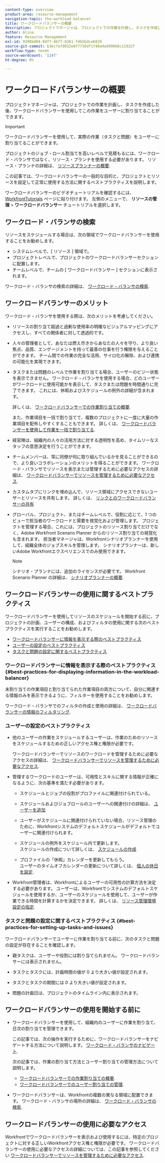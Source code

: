 ```yaml
---
content-type: overview
product-area: resource-management
navigation-topic: the-workload-balancer
title: ワークロードバランサーの概要
description: プロジェクトマネージャは、プロジェクトでの作業を計画し、タスクを作成した後、ワークロードバランサーを使用して、この作業をチーム内のユーザーに割り当てることができます。
author: Alina
feature: Resource Management
exl-id: 9398bd04-9df7-4b77-8361-fdb5bdce6829
source-git-commit: b3ec7af8032e077736df1f48a9a4990b8c11922f
workflow-type: tm+mt
source-wordcount: '1147'
ht-degree: 0%

---
```


# ワークロードバランサーの概要

<!--
<p>(NOTE: this is linked from the UI for the Workload Balancer page. DO NOT CHANGE TITLE OR LINK) </p>
-->

プロジェクトマネージャは、プロジェクトでの作業を計画し、タスクを作成した後、ワークロードバランサーを使用してこの作業をユーザーに割り当てることができます。

>[!IMPORTANT]
>
>ワークロードバランサーを使用して、実際の作業（タスクと問題）をユーザーに割り当てることができます。
>
>プロジェクトのジョブ・ロール割当てを高いレベルで見積もるには、ワークロード・バランサではなく、リソース・プランナを使用する必要があります。 リソース・プランナの詳細は、 [リソースプランナーの概要](../../resource-mgmt/resource-planning/get-started-resource-planner.md).

この記事では、ワークロードバランサーの一般的な目的と、プロジェクトとリソースを設定して正常に使用する方法に関するベストプラクティスを説明します。

ワークロードバランサーのビデオチュートリアルを確認するには、 [WorkfrontTutorials](https://experienceleague.adobe.com/docs/workfront-learn/tutorials-workfront/home.html) ページに貼り付けます。 左側のメニューで、 **リソースの管理** > **ワークロードバランサー** チュートリアルを選択します。

## ワークロード・バランサの検索

<!--
<p>(NOTE: This will be taken out when all we will have is one tool - should be replaced by a blurb that says you can add this tool anywhere, in any custom tab, etc (long term dev promise)) </p>
-->

リソースをスケジュールする場合は、次の領域でワークロードバランサーを使用することをお勧めします。

* システムレベルで、[ リソース ] 領域で。
* プロジェクトレベルで、プロジェクトのワークロードバランサーセクションに配置します。
* チームレベルで、チームの [ ワークロードバランサー ] セクションに表示されます。

ワークロード・バランサの検索の詳細は、 [ワークロード・バランサの検索](../../resource-mgmt/workload-balancer/locate-workload-balancer.md).

## ワークロードバランサーのメリット

ワークロード・バランサを使用する際は、次のメリットを考慮してください。

<!--
<p> Add about the what-if scenarios as a benefit when they become available </p>
-->

* リソースの割り当て超過と過剰な使用率の明確なビジュアルマッピングにアクセスし、すべての関係者に対して透過的です。
* 人々の管理者として、あなたは燃え尽きからあなたの人々を守り、より良い焦点、品質、エンゲージメントを持って最善の仕事を行う権限を与えることができます。 チーム間での作業の完全な活用、サイロ化の解除、および連携の可能化を実現できます。
* タスクまたは問題のレベルで作業を割り当てる場合、ユーザーのビジー状態を表示できません。 ワークロード・バランサを使用する場合、どのユーザーがワークロードに使用可能かを表示して、タスクまたは問題を時間通りに完了できます。 これには、休暇およびスケジュールの例外の詳細が含まれます。

  詳しくは、 [ワークロードバランサーでの作業割り当ての概要](../../resource-mgmt/workload-balancer/assign-work-in-workload-balancer.md).

  また、作業項目を一括で割り当てて、複数のプロジェクトに一度に大量の作業項目を配布しやすくすることもできます。 詳しくは、 [ワークロードバランサーを使用して作業を一括で割り当てる](../../resource-mgmt/workload-balancer/assign-work-in-workload-balancer-in-bulk.md).

* 経営陣は、組織内の人々の活用方法に対する透明性を高め、タイムリーなスタッフの意思決定を行うことができます。
* チームメンバーは、常に同僚が何に取り組んでいるかを見ることができるので、より良いコラボレーションのメリットを得ることができます。 ワークロード・バランサでリソースを表示または管理するために必要なアクセスの詳細は、 [ワークロードバランサーでリソースを管理するために必要なアクセス](../../resource-mgmt/workload-balancer/access-needed-manage-resources-balancer.md).
* カスタムタブにリンクを埋め込んで、リソース領域にアクセスできないユーザーとリソースを共有します。 詳しくは、 [リンクとのワークロードバランサーの共有](../../resource-mgmt/workload-balancer/share-link-for-workload-balancer.md)
* グローバル、プロジェクト、またはチームレベルで、役割に応じて、1 つのビューで担当者のワークロードと需要を視覚化および管理します。 プロジェクトを管理する場合、これには、プロジェクトのリソース割り当てだけでなく、Adobe Workfront Scenario Planner からのリソース割り当ての視覚化も含まれます。 担当者マネージャは、Workfrontシナリオプランナーを使用して、組織全体のジョブスキルを管理します。 シナリオプランナーは、新しいAdobe Workfrontエクスペリエンスでのみ使用できます。

  >[!NOTE]
  >
  >  シナリオ・プランナには、追加のライセンスが必要です。 Workfront Scenario Planner の詳細は、 [シナリオプランナーの概要](../../scenario-planner/scenario-planner-overview.md).


## ワークロードバランサーの使用に関するベストプラクティス

ワークロードバランサーを使用してリソースのスケジュールを開始する前に、プロジェクトの計画、ユーザーの構成、およびフィルタの使用に関する次のベストプラクティスを実行することをお勧めします。

* [ワークロードバランサーに情報を表示する際のベストプラクティス](#best-practices-for-displaying-information-in-the-workload-balancer)
* [ユーザーの設定のベストプラクティス](#best-practices-for-setting-up-users)
* [タスクと問題の設定に関するベストプラクティス](#best-practices-for-setting-up-tasks-and-issues)

### ワークロードバランサーに情報を表示する際のベストプラクティス {#best-practices-for-displaying-information-in-the-workload-balancer}

未割り当ての作業項目と割り当てられた作業項目の両方について、自分に関連する情報のみを表示できるように、フィルターを使用することをお勧めします。

ワークロード・バランサでのフィルタの作成と使用の詳細は、 [ワークロードバランサーの情報のフィルタリング](../../resource-mgmt/workload-balancer/filter-information-workload-balancer.md).

### ユーザーの設定のベストプラクティス

* 他のユーザーの作業をスケジュールするユーザーは、作業のためのリソースをスケジュールするための正しいアクセス権と権限が必要です。

  ワークロードバランサーでリソースのワークロードを管理するために必要なアクセスの詳細は、 [ワークロードバランサーでリソースを管理するために必要なアクセス](../../resource-mgmt/workload-balancer/access-needed-manage-resources-balancer.md).

* 管理するワークロードのユーザーは、可用性とスキルに関する情報が正確になるように、次の基準を満たす必要があります。

   * スケジュールとジョブの役割がプロファイルに関連付けられている。
   * スケジュールおよびジョブロールのユーザーへの関連付けの詳細は、 [ユーザーを追加](../../administration-and-setup/add-users/create-and-manage-users/add-users.md)
   * ユーザーがスケジュールに関連付けられていない場合、リソース管理のために、Workfrontシステムのデフォルトスケジュールがデフォルトでユーザーに関連付けられます。
   * スケジュールの例外をスケジュール内で更新します。\
     スケジュールの作成について詳しくは、 [スケジュールの作成](../../administration-and-setup/set-up-workfront/configure-timesheets-schedules/create-schedules.md)

   * プロファイルの「休暇」カレンダーを更新してもらう。\
     ユーザーのタイムオフカレンダーの更新について詳しくは、 [個人の休日を設定](../../workfront-basics/manage-your-account-and-profile/configuring-your-user-profile/personal-time-overview.md).

     <!--   
     <div data-mc-conditions="QuicksilverOrClassic.Draft mode">   
     <p>(NOTE: Add another bullet for Costs, when this becomes available:</p>   
     <p>If you want to budget your resources by Cost, you must associate Job Roles with Cost/ Hr. rates. The cost associated with Job Roles assigned to users in your Resource Pools is used to calculate the Budgeted Labor Cost and the Budgeted Cost of the project.For more information about associating job roles with rates, see the article Creating and Managing Job Roles in the new Adobe Workfront experience.For more information about calculating Budgeted Labor Cost, see the article Calculating Budgeted Labor Cost in the new Adobe Workfront experience.For more information about calculating Budgeted Cost, see the article Calculating Budgeted Cost in .) </p>   
     </div>   
     -->

* Workfront管理者は、Workfrontによるユーザーの可用性の計算方法を決定する必要があります。 ユーザーは、Workfrontでシステムのデフォルトスケジュールを使用するか、ユーザーのスケジュールを使用して、ユーザーが作業できる時間を計算するかを決定できます。 詳しくは、 [リソース管理環境設定の指定](../../administration-and-setup/set-up-workfront/configure-system-defaults/configure-resource-mgmt-preferences.md).

### タスクと問題の設定に関するベストプラクティス {#best-practices-for-setting-up-tasks-and-issues}

ワークロードバランサーでユーザーに作業を割り当てる前に、次のタスクと問題の設定が存在することを確認します。

* 親タスクは、ユーザーや役割には割り当てられません。 ワークロードバランサーには表示されません。
* タスクとタスクには、計画時間の値が 0 より大きい値が設定されます。

* タスクとタスクの期間には 0 より大きい値が設定されます。
* 問題の計画日は、プロジェクトのタイムライン内に表示されます。

## ワークロードバランサーの使用を開始する前に

* ワークロードバランサーを使用して、組織内のユーザーに作業を割り当て、日次の割り当てを管理できます。

  この記事では、次の操作を実行するために、ワークロードバランサーをナビゲートする方法について説明します。 [ワークロード・バランサのナビゲート](../workload-balancer/navigate-the-workload-balancer.md).

  次の記事では、作業の割り当て方法とユーザー割り当ての管理方法について説明します。

   * [ワークロードバランサーでの作業割り当ての概要](../workload-balancer/assign-work-in-workload-balancer.md).
   * [ワークロードバランサーでのユーザー割り当ての管理](../workload-balancer/manage-user-allocations-workload-balancer.md).

* ワークロードバランサーは、Workfrontの複数の異なる領域に配置できます。 ワークロード・バランサの場所の詳細は、 [ワークロード・バランサの検索](../../resource-mgmt/workload-balancer/locate-workload-balancer.md).

## ワークロードバランサーの使用に必要なアクセス

Workfrontでワークロードバランサーを表示および使用するには、特定のプロジェクトに対する正しいWorkfrontアクセス権と権限が必要です。 ワークロードバランサーの使用に必要なアクセスの詳細については、この記事を参照してください [ワークロードバランサーでリソースを管理するために必要なアクセス](../../resource-mgmt/workload-balancer/access-needed-manage-resources-balancer.md).
